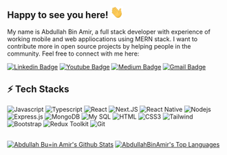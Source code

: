 ## Happy to see you here! <img src="https://raw.githubusercontent.com/AbdullahBinAmir/AbdullahBinAmir/master/wave.gif" width="30">

My name is Abdullah Bin Amir, a full stack developer with experience of working mobile and web appliocations using MERN stack. I want to contribute more in open source projects by helping people in the community. Feel free to connect with me here:

[![Linkedin Badge](https://img.shields.io/badge/-AbdullahBinAmir-blue?style=flat-square&logo=Linkedin&logoColor=white&link=https://www.linkedin.com/in/abdullah-bin-amir-085182197/)](https://www.linkedin.com/in/abdullah-bin-amir-085182197/)
[![Youtube Badge](https://img.shields.io/badge/-AbdullahBinAmir-darkred?style=flat-square&logo=youtube&logoColor=white&link=https://www.youtube.com/c/)](https://www.youtube.com/c/)
[![Medium Badge](https://img.shields.io/badge/-@Abdullah-03a57a?style=flat-square&labelColor=000000&logo=Medium&link=https://medium.com//)](https://medium.com/)
[![Gmail Badge](https://img.shields.io/badge/-rajaabdullah678901@gmail.com-c14438?style=flat-square&logo=Gmail&logoColor=white&link=mailto:rajaabdullah678901@gmail.com)](mailto:rajaabdullah678901@gmail.com)

## ⚡ Tech Stacks

![Javascript](https://img.shields.io/badge/Javascript-F0DB4F?style=for-the-badge&labelColor=black&logo=javascript&logoColor=F0DB4F)
![Typescript](https://img.shields.io/badge/Typescript-007acc?style=for-the-badge&labelColor=black&logo=typescript&logoColor=007acc)
![React](https://img.shields.io/badge/-React-61DBFB?style=for-the-badge&labelColor=black&logo=react&logoColor=61DBFB)
![Next.JS](https://img.shields.io/badge/-Next.js-000000?style=for-the-badge&labelColor=white&logo=next.js&logoColor=000000)
![React Native](https://img.shields.io/badge/React_Native-20232A?style=for-the-badge&logo=react&logoColor=61DAFB)
![Nodejs](https://img.shields.io/badge/Nodejs-3C873A?style=for-the-badge&labelColor=black&logo=node.js&logoColor=3C873A)
![Express.js](https://img.shields.io/badge/Express.js-000000?style=for-the-badge&logo=express&logoColor=white)
![MongoDB](https://img.shields.io/badge/MongoDB-4EA94B?style=for-the-badge&logo=mongodb&logoColor=white)
![My SQL](https://img.shields.io/badge/MYSQL-blue?style=for-the-badge&logo=mysql&logoColor=white)
![HTML](https://img.shields.io/badge/HTML5-E34F26?style=for-the-badge&logo=html5&logoColor=white)
![CSS3](https://img.shields.io/badge/CSS3-1572B6?style=for-the-badge&logo=css3&logoColor=white)
![Tailwind](https://img.shields.io/badge/Tailwind_CSS-092749?style=for-the-badge&logo=tailwindcss&logoColor=06B6D4&labelColor=000000)
![Bootstrap](https://img.shields.io/badge/Bootstrap-563D7C?style=for-the-badge&logo=bootstrap&logoColor=white)
![Redux Toolkit](https://img.shields.io/badge/Redux-593D88?style=for-the-badge&logo=redux&logoColor=white)
![Git](https://img.shields.io/badge/Git-F05032?style=for-the-badge&logo=git&logoColor=white)

<br/>

<a> 
    <a href="https://github.com/AbdullahBinAmir"><img alt="Abdullah Bu=in Amir's Github Stats" src="https://denvercoder1-github-readme-stats.vercel.app/api?username=AbdullahBinAmir&show_icons=true&count_private=true&theme=react&border_color=7F3FBF&bg_color=0D1117&title_color=F85D7F&icon_color=F8D866" height="192px" width="49.5%"/></a>
  <a href="https://github.com/AbdullahBinAmir"><img alt="AbdullahBinAmir's Top Languages" src="https://denvercoder1-github-readme-stats.vercel.app/api/top-langs/?username=AbdullahBinAmir&langs_count=8&layout=compact&theme=react&border_color=7F3FBF&bg_color=0D1117&title_color=F85D7F&icon_color=F8D866" height="192px" width="49.5%"/></a>
  <br/>
</a>

<!---
AbdullahBinAmir/AbdullahBinAmir is a ✨ special ✨ repository because its `README.md` (this file) appears on your GitHub profile.
You can click the Preview link to take a look at your changes.
--->
